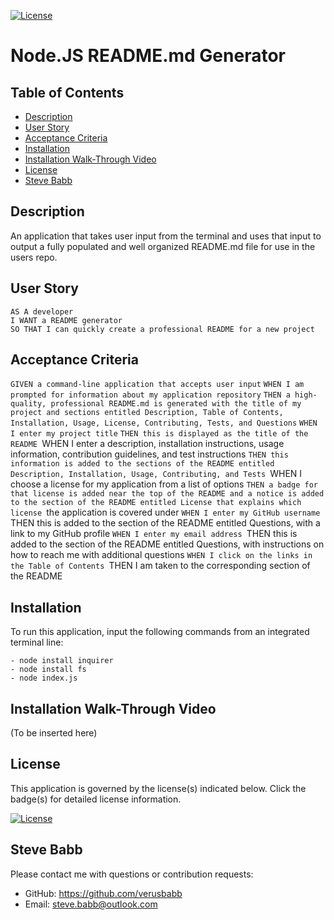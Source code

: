 [![License](https://img.shields.io/badge/License-Apache%202.0-blue.svg)](https://opensource.org/licenses/Apache-2.0)
    
# Node.JS README.md Generator

## Table of Contents
- [Description](#Description)
- [User Story](#User-Story)
- [Acceptance Criteria](#Acceptance-Criteria)
- [Installation](#Installation)
- [Installation Walk-Through Video](#Installation-Walk-Through-Video)
- [License](#License)
- [Steve Babb](#Steve-Babb)

## Description

An application that takes user input from the terminal and uses that input to output a fully populated and well organized README.md file for use in the users repo.  

## User Story
```
AS A developer
I WANT a README generator
SO THAT I can quickly create a professional README for a new project
```

## Acceptance Criteria


`GIVEN a command-line application that accepts user input`
`WHEN I am prompted for information about my application repository`
`THEN a high-quality, professional README.md is generated with the title of my project and sections entitled Description, Table of Contents, Installation, Usage, License, Contributing, Tests, and Questions`
`WHEN I enter my project title`
`THEN this is displayed as the title of the README
`WHEN I enter a description, installation instructions, usage information, contribution guidelines, and test instructions
`THEN this information is added to the sections of the README entitled Description, Installation, Usage, Contributing, and Tests
`WHEN I choose a license for my application from a list of options
`THEN a badge for that license is added near the top of the README and a notice is added to the section of the README entitled License that explains which license `the application is covered under
`WHEN I enter my GitHub username
`THEN this is added to the section of the README entitled Questions, with a link to my GitHub profile
`WHEN I enter my email address
`THEN this is added to the section of the README entitled Questions, with instructions on how to reach me with additional questions
`WHEN I click on the links in the Table of Contents
`THEN I am taken to the corresponding section of the README

## Installation

To run this application, input the following commands from an integrated terminal line:
```
- node install inquirer
- node install fs
- node index.js
```

## Installation Walk-Through Video

(To be inserted here)

## License

This application is governed by the license(s) indicated below.  Click the badge(s) for detailed license information.

[![License](https://img.shields.io/badge/License-Apache%202.0-blue.svg)](https://opensource.org/licenses/Apache-2.0)

## Steve Babb

Please contact me with questions or contribution requests:
- GitHub: https://github.com/verusbabb
- Email: steve.babb@outlook.com
